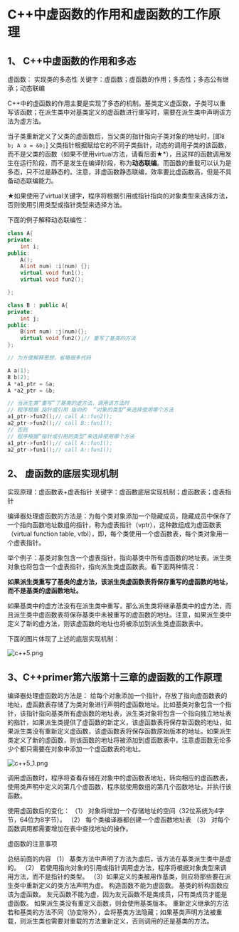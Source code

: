 # C++中虚函数的作用和虚函数的工作原理

## 1、 C++中虚函数的作用和多态

虚函数： 实现类的多态性
关键字：虚函数；虚函数的作用；多态性；多态公有继承；动态联编

C++中的虚函数的作用主要是实现了多态的机制。基类定义虚函数，子类可以重写该函数；在派生类中对基类定义的虚函数进行重写时，需要在派生类中声明该方法为虚方法。

当子类重新定义了父类的虚函数后，当父类的指针指向子类对象的地址时，[即`B b; A a = &b;`] 父类指针根据赋给它的不同子类指针，动态的调用子类的该函数，而不是父类的函数（如果不使用virtual方法，请看后面★*），且这样的函数调用发生在运行阶段，而不是发生在编译阶段，称为**动态联编**。而函数的重载可以认为是多态，只不过是静态的。注意，非虚函数静态联编，效率要比虚函数高，但是不具备动态联编能力。

★如果使用了virtual关键字，程序将根据引用或指针指向的对象类型来选择方法，否则使用引用类型或指针类型来选择方法。

下面的例子解释动态联编性：

```c++
class A{
private:
    int i;
public:
    A();
    A(int num) :i(num) {};
    virtual void fun1();
    virtual void fun2();

};

class B : public A{
private:
    int j;
public:
    B(int num) :j(num){};
    virtual void fun2();// 重写了基类的方法
};

// 为方便解释思想，省略很多代码

A a(1);
B b(2);
A *a1_ptr = &a;
A *a2_ptr = &b;

// 当派生类“重写”了基类的虚方法，调用该方法时
// 程序根据 指针或引用 指向的  “对象的类型”来选择使用哪个方法
a1_ptr->fun2();// call A::fun2();
a2_ptr->fun2();// call B::fun1();
// 否则
// 程序根据“指针或引用的类型”来选择使用哪个方法
a1_ptr->fun1();// call A::fun1();
a2_ptr->fun1();// call A::fun1();
```

## 2、 虚函数的底层实现机制

实现原理：虚函数表+虚表指针
关键字：虚函数底层实现机制；虚函数表；虚表指针

编译器处理虚函数的方法是：为每个类对象添加一个隐藏成员，隐藏成员中保存了一个指向函数地址数组的指针，称为虚表指针（vptr），这种数组成为虚函数表（virtual function table, vtbl），即，每个类使用一个虚函数表，每个类对象用一个虚表指针。

举个例子：基类对象包含一个虚表指针，指向基类中所有虚函数的地址表。派生类对象也将包含一个虚表指针，指向派生类虚函数表。看下面两种情况：

**如果派生类重写了基类的虚方法，该派生类虚函数表将保存重写的虚函数的地址，而不是基类的虚函数地址。**

如果基类中的虚方法没有在派生类中重写，那么派生类将继承基类中的虚方法，而且派生类中虚函数表将保存基类中未被重写的虚函数的地址。注意，如果派生类中定义了新的虚方法，则该虚函数的地址也将被添加到派生类虚函数表中。

下面的图片体现了上述的底层实现机制：

![c++5.png](../../images/c++5.png)

## 3、C++primer第六版第十三章的虚函数的工作原理

编译器处理虚函数的方法是：
给每个对象添加一个指针，存放了指向虚函数表的地址，虚函数表存储了为类对象进行声明的虚函数地址。比如基类对象包含一个指针，该指针指向基类所有虚函数的地址表，派生类对象将包含一个指向独立地址表的指针，如果派生类提供了虚函数的新定义，该虚函数表将保存新函数的地址，如果派生类没有重新定义虚函数，该虚函数表将保存函数原始版本的地址。如果派生类定义了新的虚函数，则该函数的地址将被添加到虚函数表中，注意虚函数无论多少个都只需要在对象中添加一个虚函数表的地址。

![c++5_1.png](../../images/c++5_1.png)

调用虚函数时，程序将查看存储在对象中的虚函数表地址，转向相应的虚函数表，使用类声明中定义的第几个虚函数，程序就使用数组的第几个函数地址，并执行该函数。

使用虚函数后的变化：
（1） 对象将增加一个存储地址的空间（32位系统为4字节，64位为8字节）。
（2） 每个类编译器都创建一个虚函数地址表
（3） 对每个函数调用都需要增加在表中查找地址的操作。

虚函数的注意事项

总结前面的内容
（1） 基类方法中声明了方法为虚后，该方法在基类派生类中是虚的。
（2） 若使用指向对象的引用或指针调用虚方法，程序将根据对象类型来调用方法，而不是指针的类型。
（3）如果定义的类被用作基类，则应将那些要在派生类中重新定义的类方法声明为虚。
构造函数不能为虚函数。
基类的析构函数应该为虚函数。
友元函数不能为虚，因为友元函数不是类成员，只有类成员才能是虚函数。
如果派生类没有重定义函数，则会使用基类版本。
重新定义继承的方法若和基类的方法不同（协变除外），会将基类方法隐藏；如果基类声明方法被重载，则派生类也需要对重载的方法重新定义，否则调用的还是基类的方法。